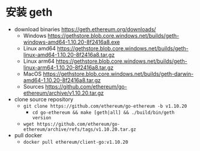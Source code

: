 # 安装 geth

- download binaries <https://geth.ethereum.org/downloads/>
  - Windows <https://gethstore.blob.core.windows.net/builds/geth-windows-amd64-1.10.20-8f2416a8.exe>
  - Linux amd64 <https://gethstore.blob.core.windows.net/builds/geth-linux-amd64-1.10.20-8f2416a8.tar.gz>
  - Linux arm64 <https://gethstore.blob.core.windows.net/builds/geth-linux-arm64-1.10.20-8f2416a8.tar.gz>
  - MacOS <https://gethstore.blob.core.windows.net/builds/geth-darwin-amd64-1.10.20-8f2416a8.tar.gz>
  - Sources <https://github.com/ethereum/go-ethereum/archive/v1.10.20.tar.gz>
- clone source repository
  - `git clone https://github.com/ethereum/go-ethereum -b v1.10.20`
    - `cd go-ethereum && make [geth|all] && ./build/bin/geth version`
  - `wget https://github.com/ethereum/go-ethereum/archive/refs/tags/v1.10.20.tar.gz`
- pull docker
  - `docker pull ethereum/client-go:v1.10.20`
